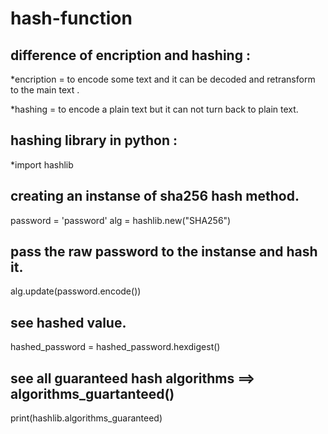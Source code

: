 # hash-function

## difference of encription and hashing :

*encription = to encode some text and it can be decoded and retransform to the main text .

*hashing = to encode a plain text but it can not turn back to plain text.

## hashing library in python :
*import hashlib


## creating an instanse of sha256 hash method.
password = 'password'
alg = hashlib.new("SHA256")


## pass the raw password to the instanse and hash it.
alg.update(password.encode())


## see hashed value.
hashed_password = hashed_password.hexdigest()


## see all guaranteed hash algorithms ==> algorithms_guartanteed()
print(hashlib.algorithms_guaranteed)
